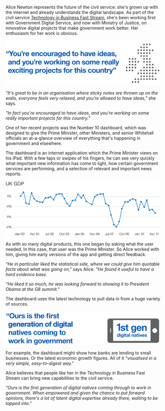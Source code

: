 Alice Newton represents the future of the civil service: she's grown up with the internet and already understands the digital landscape. As part of the civil service [Technology in Business Fast Stream](http://faststream.civilservice.gov.uk/The-Fast-Streams/TIB-Fast-Stream/), she's been working first with Government Digital Service, and now with Ministry of Justice, on innovative digital projects that make government work better. Her enthusiasm for her work is obvious.

![You're encouraged to have ideas and you're working on some really exiting projects for this country](/assets/images/strategy/case-studies/fast-stream/country-quote.png)

*"It's great to be in an organisation where sticky notes are thrown up on the walls, everyone feels very relaxed, and you’re allowed to have ideas,"* she says.

*"In fact you're encouraged to have ideas, and you’re working on some really important projects for this country."*

One of her recent projects was the Number 10 dashboard, which was designed to give the Prime Minister, other Ministers, and senior Whitehall officials an at-a-glance overview of everything that's happening in government and elsewhere.

The dashboard is an internet application which the Prime Minister views on his iPad. With a few taps or swipes of his fingers, he can see very quickly what important new information has come to light, how certain government services are performing, and a selection of relevant and important news reports.

[![A graph showing UK GDP over time](/assets/images/strategy/case-studies/fast-stream/Alice--GDP.png)](/assets/images/strategy/case-studies/fast-stream/Alice--GDP-ret.png)

As with so many digital products, this one began by asking what the user needed. In this case, that user was the Prime Minister. So Alice worked with him, giving him early versions of the app and getting direct feedback. 

*"He in particular liked the statistical side, where we could give him quotable facts about what was going on,"* says Alice. *"He found it useful to have a hard evidence base.*

*"He liked it so much, he was looking forward to showing it to President Obama at the G8 summit."*

The dashboard uses the latest technology to pull data in from a huge variety of sources.

![Ours is the first generation of digital natives coming to work in government](/assets/images/strategy/case-studies/fast-stream/digital-natives.png)

For example, the dashboard might show how banks are lending to small businesses. Or the latest economic growth figures. All of it *"visualised in a very simple, easy-to-digest way."*

Alice believes that people like her in the Technology in Business Fast Stream can bring new capabilities to the civil service.

*"Ours is the first generation of digital natives coming through to work in government. When empowered and given the chance to put forward opinions, there's a lot of latent digital expertise already there, waiting to be tapped into."*
